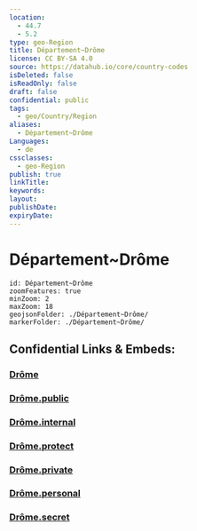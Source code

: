 ```yaml
---
location:
  - 44.7
  - 5.2
type: geo-Region
title: Département~Drôme
license: CC BY-SA 4.0
source: https://datahub.io/core/country-codes
isDeleted: false
isReadOnly: false
draft: false
confidential: public
tags:
  - geo/Country/Region
aliases:
  - Département~Drôme
Languages:
  - de
cssclasses:
  - geo-Region
publish: true
linkTitle:
keywords:
layout:
publishDate:
expiryDate:
---
```


# Département~Drôme

```leaflet
id: Département~Drôme
zoomFeatures: true 
minZoom: 2 
maxZoom: 18
geojsonFolder: ./Département~Drôme/
markerFolder: ./Département~Drôme/
```


## Confidential Links & Embeds: 

### [Drôme](/_Standards/Earth/Continent/Europe/Europe~West/France/regions~France/Auvergne-Rhône-Alpes/departments~Auvergne-Rhône-Alpes/Drôme.md) 

### [Drôme.public](/_public/Earth/Continent/Europe/Europe~West/France/regions~France/Auvergne-Rhône-Alpes/departments~Auvergne-Rhône-Alpes/Drôme.public.md) 

### [Drôme.internal](/_internal/Earth/Continent/Europe/Europe~West/France/regions~France/Auvergne-Rhône-Alpes/departments~Auvergne-Rhône-Alpes/Drôme.internal.md) 

### [Drôme.protect](/_protect/Earth/Continent/Europe/Europe~West/France/regions~France/Auvergne-Rhône-Alpes/departments~Auvergne-Rhône-Alpes/Drôme.protect.md) 

### [Drôme.private](/_private/Earth/Continent/Europe/Europe~West/France/regions~France/Auvergne-Rhône-Alpes/departments~Auvergne-Rhône-Alpes/Drôme.private.md) 

### [Drôme.personal](/_personal/Earth/Continent/Europe/Europe~West/France/regions~France/Auvergne-Rhône-Alpes/departments~Auvergne-Rhône-Alpes/Drôme.personal.md) 

### [Drôme.secret](/_secret/Earth/Continent/Europe/Europe~West/France/regions~France/Auvergne-Rhône-Alpes/departments~Auvergne-Rhône-Alpes/Drôme.secret.md)

